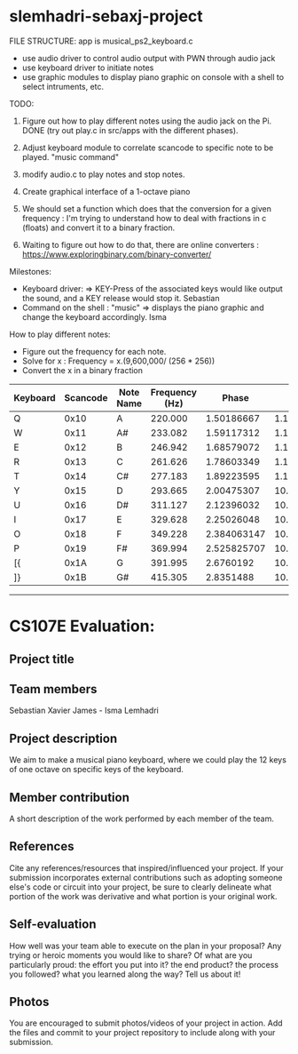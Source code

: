 # slemhadri-sebaxj-project

FILE STRUCTURE: app is musical_ps2_keyboard.c
 - use audio driver to control audio output with PWN through audio jack
 - use keyboard driver to initiate notes
 - use graphic modules to display piano graphic on console with a shell to select intruments, etc. 

TODO:

1) Figure out how to play different notes using the audio jack on the Pi. DONE (try out play.c in src/apps with the different phases). 
2) Adjust keyboard module to correlate scancode to specific note to be played. "music command"
3) modify audio.c to play notes and stop notes. 
3) Create graphical interface of a 1-octave piano


4) We should set a function which does that the conversion for a given frequency : 
I'm trying to understand how to deal with fractions in c (floats) and convert it to a binary fraction. 
5) Waiting to figure out how to do that, there are online converters : https://www.exploringbinary.com/binary-converter/

Milestones: 
- Keyboard driver: => KEY-Press of the associated keys would like output the sound, and a KEY release would stop it. Sebastian 
- Command on the shell : "music" => displays the piano graphic and change the keyboard accordingly. Isma


How to play different notes: 
- Figure out the frequency for each note. 
- Solve for x : Frequency = x.(9,600,000/ (256 * 256))
- Convert the x in a binary fraction 

| Keyboard | Scancode | Note Name | Frequency (Hz) | Phase       | Phase as Binary Fraction    |
|----------|----------|-----------|----------------|-------------|-----------------------------|
| Q        | 0x10     | A         | 220.000        | 1.50186667  | 1.100000000111101001010101  |
| W        | 0x11     | A#        | 233.082        | 1.59117312  | 1.100101110101011100011111  |
| E        | 0x12     | B         | 246.942        | 1.68579072  | 1.101011111000111111111011  |
| R        | 0x13     | C         | 261.626        | 1.78603349  | 1.110010010011100101111101  |
| T        | 0x14     | C#        | 277.183        | 1.89223595  | 1.111001000110100110010011  |
| Y        | 0x15     | D         | 293.665        | 2.00475307  | 10.000000010011011101111111 |
| U        | 0x16     | D#        | 311.127        | 2.12396032  | 10.000111111011101111011101 |
| I        | 0x17     | E         | 329.628        | 2.25026048  | 10.010000000001000100010010 |
| O        | 0x18     | F         | 349.228        | 2.384063147 | 10.011000100101000111110110 |
| P        | 0x19     | F#        | 369.994        | 2.525825707 | 10.100001101001110010000011 |
| [{       | 0x1A     | G         | 391.995        | 2.6760192   | 10.101011010000111110011000 |
| ]}       | 0x1B     | G#        | 415.305        | 2.8351488   | 10.110101011100110001001111 |

*********************************

# CS107E Evaluation:

## Project title

## Team members
Sebastian Xavier James - Isma Lemhadri 

## Project description
We aim to make a musical piano keyboard, where we could play the 12 keys of one octave on specific keys of the keyboard. 

## Member contribution
A short description of the work performed by each member of the team.

## References
Cite any references/resources that inspired/influenced your project. If your submission incorporates external contributions such as adopting someone else's code or circuit into your project, be sure to clearly delineate what portion of the work was derivative and what portion is your original work.

## Self-evaluation
How well was your team able to execute on the plan in your proposal?  Any trying or heroic moments you would like to share? Of what are you particularly proud: the effort you put into it? the end product? the process you followed? what you learned along the way? Tell us about it!

## Photos
You are encouraged to submit photos/videos of your project in action. Add the files and commit to your project repository to include along with your submission.
